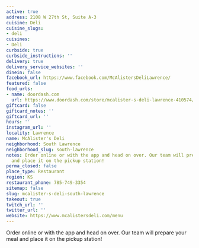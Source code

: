 ```yaml
---
active: true
address: 2108 W 27th St, Suite A-3
cuisine: Deli
cuisine_slugs:
- deli
cuisines:
- Deli
curbside: true
curbside_instructions: ''
delivery: true
delivery_service_websites: ''
dinein: false
facebook_url: https://www.facebook.com/McAlistersDeliLawrence/
featured: false
food_urls:
- name: doordash.com
  url: https://www.doordash.com/store/mcalister-s-deli-lawrence-410574/en-US
giftcard: false
giftcard_notes: ''
giftcard_url: ''
hours: ''
instagram_url: ''
locality: Lawrence
name: McAlister's Deli
neighborhood: South Lawrence
neighborhood_slug: south-lawrence
notes: Order online or with the app and head on over. Our team will prepare your meal
  and place it on the pickup station!
perma_closed: false
place_type: Restaurant
region: KS
restaurant_phone: 785-749-3354
sitemap: false
slug: mcalister-s-deli-south-lawrence
takeout: true
twitch_url: ''
twitter_url: ''
website: https://www.mcalistersdeli.com/menu
---
```


Order online or with the app and head on over. Our team will prepare your meal and place it on the pickup station!